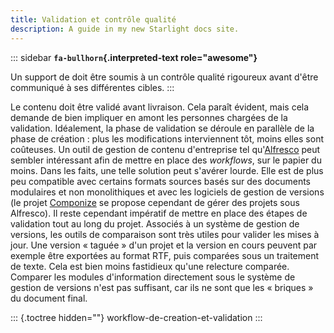 ```yaml
---
title: Validation et contrôle qualité
description: A guide in my new Starlight docs site.
---
```


::: sidebar
**`fa-bullhorn`{.interpreted-text role="awesome"}**

Un support de doit être soumis à un contrôle qualité rigoureux avant
d\'être communiqué à ses différentes cibles.
:::

Le contenu doit être validé avant livraison. Cela paraît évident, mais
cela demande de bien impliquer en amont les personnes chargées de la
validation. Idéalement, la phase de validation se déroule en parallèle
de la phase de création : plus les modifications interviennent tôt,
moins elles sont coûteuses. Un outil de gestion de contenu d\'entreprise
tel qu\'[Alfresco]() peut sembler intéressant afin de mettre en place
des *workflows*, sur le papier du moins. Dans les faits, une telle
solution peut s\'avérer lourde. Elle est de plus peu compatible avec
certains formats sources basés sur des documents modulaires et non
monolithiques et avec les logiciels de gestion de versions (le projet
[Componize]() se propose cependant de gérer des projets sous Alfresco).
Il reste cependant impératif de mettre en place des étapes de validation
tout au long du projet. Associés à un système de gestion de versions,
les outils de comparaison sont très utiles pour valider les mises à
jour. Une version « taguée » d\'un projet et la version en cours peuvent
par exemple être exportées au format RTF, puis comparées sous un
traitement de texte. Cela est bien moins fastidieux qu\'une relecture
comparée. Comparer les modules d\'information directement sous le
système de gestion de versions n\'est pas suffisant, car ils ne sont que
les « briques » du document final.

::: {.toctree hidden=""}
workflow-de-creation-et-validation
:::
